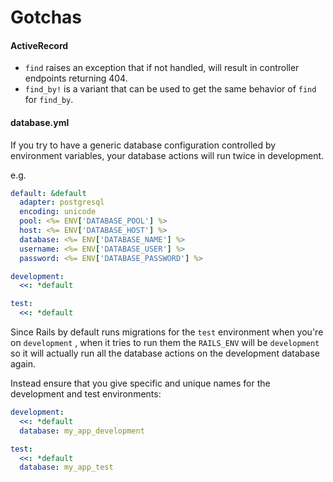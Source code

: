 # Gotchas

#### ActiveRecord

* `find` raises an exception that if not handled, will result in controller endpoints returning 404.
* `find_by!` is a variant that can be used to get the same behavior of `find` for `find_by`.

#### database.yml

If you try to have a generic database configuration controlled by environment variables, your database actions will run twice in development.

e.g.

```yaml
default: &default
  adapter: postgresql
  encoding: unicode
  pool: <%= ENV['DATABASE_POOL'] %>
  host: <%= ENV['DATABASE_HOST'] %>
  database: <%= ENV['DATABASE_NAME'] %>
  username: <%= ENV['DATABASE_USER'] %>
  password: <%= ENV['DATABASE_PASSWORD'] %>

development:
  <<: *default

test:
  <<: *default
```

Since Rails by default runs migrations for the `test` environment when you're on `development` , when it tries to run them the `RAILS_ENV` will be `development` so it will actually run all the database actions on the development database again.

Instead ensure that you give specific and unique names for the development and test environments:

```yaml
development:
  <<: *default
  database: my_app_development

test:
  <<: *default
  database: my_app_test
```

